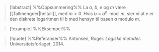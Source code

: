 
> [!abstract] %%Oppsummering%%
> La $a$, $b$, $e$ og $m$ være [[Tallmengder|heltall]], med $m > 0$. Hvis $b \equiv a^e \mod m$, sier vi at $e$ er den diskrete logaritmen til $b$ med hensyn til basen $a$ modulo $m$.

> [!example] %%Eksempel%%
> 

> [!quote] %%Referanser%%
>Antonsen, Roger. *Logiske metoder*. Universitetsforlaget, 2014.